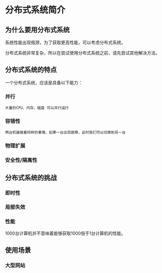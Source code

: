 # 分布式系统简介

## 为什么要用分布式系统

系统性能出现瓶颈，为了获取更高性能，可以考虑分布式系统。

分布式系统非常复杂，所以在尝试使用分布式系统之前，请先尝试其他解决方法。

## 分布式系统的特点

一个分布式系统，应该是具备以下能力：

### 并行

```
大量的CPU、内存、磁盘 可以并行运行
```

### 容错性

```
两台机器做着同样的事情，如果一台出现故障，此时我们可以切换到另一台
```

### 物理扩展

### 安全性/隔离性

## 分布式系统的挑战

### 即时性

### 局部失效

### 性能

1000台计算机并不意味着能够获取1000倍于1台计算机的性能。



## 使用场景

### 大型网站

